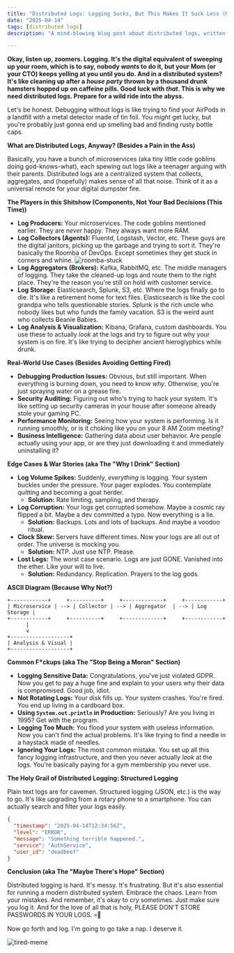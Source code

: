 ```yaml
---
title: "Distributed Logs: Logging Sucks, But This Makes It Suck Less (Maybe)"
date: "2025-04-14"
tags: [distributed logs]
description: "A mind-blowing blog post about distributed logs, written for chaotic Gen Z engineers. Prepare for existential dread and questionable life choices."

---
```


**Okay, listen up, zoomers. Logging. It's the digital equivalent of sweeping up your room, which is to say, nobody *wants* to do it, but your Mom (or your CTO) keeps yelling at you until you do. And in a distributed system? It's like cleaning up after a *house party* thrown by a thousand drunk hamsters hopped up on caffeine pills. Good luck with *that*. This is why we need distributed logs. Prepare for a wild ride into the abyss.**

Let's be honest. Debugging without logs is like trying to find your AirPods in a landfill with a metal detector made of tin foil. You *might* get lucky, but you're probably just gonna end up smelling bad and finding rusty bottle caps.

**What are Distributed Logs, Anyway? (Besides a Pain in the Ass)**

Basically, you have a bunch of microservices (aka tiny little code goblins doing god-knows-what), each spewing out logs like a teenager arguing with their parents. Distributed logs are a centralized system that collects, aggregates, and (hopefully) makes sense of all that noise. Think of it as a universal remote for your digital dumpster fire.

**The Players in this Shitshow (Components, Not Your Bad Decisions (This Time))**

*   **Log Producers:** Your microservices. The code goblins mentioned earlier. They are *never* happy. They always want more RAM.
*   **Log Collectors (Agents):** Fluentd, Logstash, Vector, etc. These guys are the digital janitors, picking up the garbage and trying to sort it. They're basically the Roomba of DevOps. Except sometimes they get stuck in corners and whine.
    ![roomba-stuck](https://i.kym-cdn.com/photos/images/newsfeed/001/860/152/910.jpg)
*   **Log Aggregators (Brokers):** Kafka, RabbitMQ, etc. The middle managers of logging. They take the cleaned-up logs and route them to the right place. They're the reason you're still on hold with customer service.
*   **Log Storage:** Elasticsearch, Splunk, S3, etc. Where the logs finally go to die. It's like a retirement home for text files. Elasticsearch is like the cool grandpa who tells questionable stories. Splunk is the rich uncle who nobody likes but who funds the family vacation. S3 is the weird aunt who collects Beanie Babies.
*   **Log Analysis & Visualization:** Kibana, Grafana, custom dashboards. You use these to actually *look* at the logs and try to figure out why your system is on fire. It's like trying to decipher ancient hieroglyphics while drunk.

**Real-World Use Cases (Besides Avoiding Getting Fired)**

*   **Debugging Production Issues:** Obvious, but still important. When everything is burning down, you need to know *why*. Otherwise, you're just spraying water on a grease fire.
*   **Security Auditing:** Figuring out who's trying to hack your system. It's like setting up security cameras in your house after someone already stole your gaming PC.
*   **Performance Monitoring:** Seeing how your system is performing. Is it running smoothly, or is it choking like you on your 8 AM Zoom meeting?
*   **Business Intelligence:** Gathering data about user behavior. Are people actually using your app, or are they just downloading it and immediately uninstalling it?

**Edge Cases & War Stories (aka The "Why I Drink" Section)**

*   **Log Volume Spikes:** Suddenly, *everything* is logging. Your system buckles under the pressure. Your pager explodes. You contemplate quitting and becoming a goat herder.
    *   **Solution:** Rate limiting, sampling, and therapy.
*   **Log Corruption:** Your logs get corrupted somehow. Maybe a cosmic ray flipped a bit. Maybe a dev committed a typo. Now everything is a lie.
    *   **Solution:** Backups. Lots and lots of backups. And maybe a voodoo ritual.
*   **Clock Skew:** Servers have different times. Now your logs are all out of order. The universe is mocking you.
    *   **Solution:** NTP. Just use NTP. Please.
*   **Lost Logs:** The worst case scenario. Logs are just GONE. Vanished into the ether. Like your will to live.
    *   **Solution:** Redundancy. Replication. Prayers to the log gods.

**ASCII Diagram (Because Why Not?)**

```
+------------+     +----------+     +-------------+     +------------+
| Microservice | --> | Collector | --> | Aggregator  | --> | Log Storage |
+------------+     +----------+     +-------------+     +------------+
      |
      v
+-------------------+
| Analysis & Visual |
+-------------------+
```

**Common F\*ckups (aka The "Stop Being a Moron" Section)**

*   **Logging Sensitive Data:** Congratulations, you've just violated GDPR. Now you get to pay a huge fine and explain to your users why their data is compromised. Good job, idiot.
*   **Not Rotating Logs:** Your disk fills up. Your system crashes. You're fired. You end up living in a cardboard box.
*   **Using `System.out.println` in Production:** Seriously? Are you living in 1995? Get with the program.
*   **Logging Too Much:** You flood your system with useless information. Now you can't find the actual problems. It's like trying to find a needle in a haystack made of needles.
*   **Ignoring Your Logs:** The most common mistake. You set up all this fancy logging infrastructure, and then you never actually *look* at the logs. You're basically paying for a gym membership you never use.

**The Holy Grail of Distributed Logging: Structured Logging**

Plain text logs are for cavemen. Structured logging (JSON, etc.) is the way to go. It's like upgrading from a rotary phone to a smartphone. You can actually search and filter your logs easily.

```json
{
  "timestamp": "2025-04-14T12:34:56Z",
  "level": "ERROR",
  "message": "Something terrible happened.",
  "service": "AuthService",
  "user_id": "deadbeef"
}
```

**Conclusion (aka The "Maybe There's Hope" Section)**

Distributed logging is hard. It's messy. It's frustrating. But it's also essential for running a modern distributed system. Embrace the chaos. Learn from your mistakes. And remember, it's okay to cry sometimes. Just make sure you log it. And for the love of all that is holy, PLEASE DON'T STORE PASSWORDS IN YOUR LOGS. 💀🙏

Now go forth and log. I'm going to go take a nap. I deserve it.

![tired-meme](https://imgflip.com/s/meme/Tired-Spongebob.jpg)

